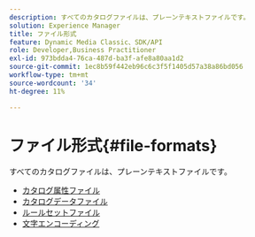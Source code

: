 ```yaml
---
description: すべてのカタログファイルは、プレーンテキストファイルです。
solution: Experience Manager
title: ファイル形式
feature: Dynamic Media Classic、SDK/API
role: Developer,Business Practitioner
exl-id: 973bdda4-76ca-487d-ba3f-afe8a80aa1d2
source-git-commit: 1ec8b59f442eb96c6c3f5f1405d57a38a86bd056
workflow-type: tm+mt
source-wordcount: '34'
ht-degree: 11%

---
```


# ファイル形式{#file-formats}

すべてのカタログファイルは、プレーンテキストファイルです。

* [カタログ属性ファイル](r-catalog-attribute-files.md)
* [カタログデータファイル](r-catalog-data-files.md)
* [ルールセットファイル](r-rule-set-files.md)
* [文字エンコーディング](r-is-cat-character-encoding.md)
